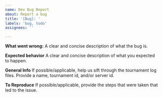 ```yaml
---
name: Dev Bug Report
about: Report a bug
title: '[Bug]: '
labels: 'bug, todo'
assignees: ''

---
```


**What went wrong:**
A clear and concise description of what the bug is.

**Expected behavior**
A clear and concise description of what you expected to happen.

**General Info**
If possible/applicable, help us sift through the tournament log files. Provide a name, tournament id, and/or server id.

**To Reproduce**
If possible/applicable, provide the steps that were taken that led to the issue.
